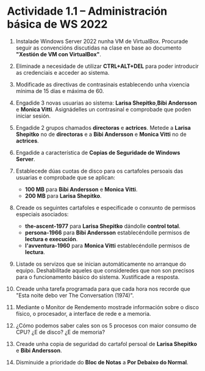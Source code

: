 # Actividade 1.1 – Administración básica de WS 2022

1. Instalade Windows Server 2022 nunha VM de VirtualBox. Procurade seguir as convencións discutidas na clase en base ao documento **"Xestión de VM con VirtualBox"**. 



2. Eliminade a necesidade de utilizar **CTRL+ALT+DEL** para poder introducir as credenciais e acceder ao sistema. 



3. Modificade as directivas de contrasinais establecendo unha vixencia mínima de 15 días e máxima de 60.



4. Engadide 3 novas usuarias ao sistema: **Larisa Shepitko**,**Bibi Andersson** e **Monica Vitti**. Asignádelles un contrasinal e comprobade que poden iniciar sesión.



5. Engadide 2 grupos chamados **directoras** e **actrices**. Metede a **Larisa Shepitko** no de **directoras** e a **Bibi Andersson** e **Monica Vitti** no de **actrices**.



6. Engadide a característica de **Copias de Seguridade de Windows Server**.



7. Establecede dúas cuotas de disco para os cartafoles persoais das usuarias e comprobade que se aplican:
   - **100 MB** para **Bibi Andersson** e **Monica Vitti**.
   - **200 MB** para **Larisa Shepitko**.



8. Creade os seguintes cartafoles e especificade o conxunto de permisos especiais asociados:
   - **the-ascent-1977** para **Larisa Shepitko** dándolle **control total**.
   - **persona-1966** para **Bibi Andersson** establecéndolle permisos de **lectura e execución**.
   - **l'avventura-1960** para **Monica Vitti** establecéndolle permisos de **lectura**.



9. Listade os servizos que se inician automáticamente no arranque do equipo. Deshabilitade aqueles que consideredes que non son precisos para o funcionamento básico do sistema. Xustificade a resposta.



10. Creade unha tarefa programada para que cada hora nos recorde que "Esta noite debo ver The Conversation (1974)".



11. Mediante o Monitor de Rendemento mostrade información sobre o disco físico, o procesador, a interface de rede e a memoria.



12. ¿Cómo podemos saber cales son os 5 procesos con maior consumo de CPU? ¿E de disco? ¿E de memoria?



13. Creade unha copia de seguridad do cartafol persoal de **Larisa Shepitko** e **Bibi Andersson**.



14. Disminuide a prioridade do **Bloc de Notas** a **Por Debaixo do Normal**.
